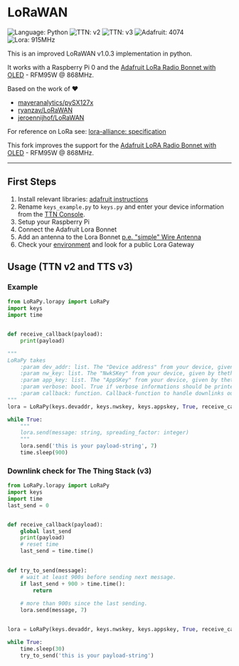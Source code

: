 # LoRaWAN

![Language: Python](https://img.shields.io/badge/language-Python3-blue)
![TTN: v2](https://img.shields.io/badge/TTN-v2-success)
![TTN: v3](https://img.shields.io/badge/TTN-v3-success)
![Adafruit: 4074](https://img.shields.io/badge/Adafruit-4074-success)
![Lora: 915MHz](https://img.shields.io/badge/Lora-915MHz-success)

This is an improved LoRaWAN v1.0.3 implementation in python.

It works with a Raspberry Pi 0 and the [Adafruit LoRa Radio Bonnet with OLED](https://www.adafruit.com/product/4074) - RFM95W @ 868MHz.

Based on the work of ❤️
- [mayeranalytics/pySX127x](https://github.com/mayeranalytics/pySX127x)
- [ryanzav/LoRaWAN](https://github.com/ryanzav/LoRaWAN)
- [jeroennijhof/LoRaWAN](https://github.com/jeroennijhof/LoRaWAN)

For reference on LoRa see: [lora-alliance: specification](https://www.lora-alliance.org/portals/0/specs/LoRaWAN%20Specification%201R0.pdf)

This fork improves the support for the [Adafruit LoRA Radio Bonnet with OLED](https://www.adafruit.com/product/4074) - RFM95W @ 868MHz.

---

## First Steps

1. Install relevant libraries: [adafruit instructions](https://learn.adafruit.com/adafruit-radio-bonnets/rfm69-raspberry-pi-setup)
1. Rename `keys_example.py` to `keys.py` and enter your device information from the [TTN Console](https://console.thethingsnetwork.org/applications).
1. Setup your Raspberry Pi
1. Connect the Adafruit Lora Bonnet
1. Add an antenna to the Lora Bonnet [p.e. "simple" Wire Antenna](https://learn.adafruit.com/adafruit-feather-m0-radio-with-lora-radio-module/antenna-options)
1. Check your [environment](https://www.thethingsnetwork.org/map) and look for a public Lora Gateway


## Usage (TTN v2 and TTS v3)


### Example
```python
from LoRaPy.lorapy import LoRaPy
import keys
import time


def receive_callback(payload):
    print(payload)

"""
LoRaPy takes
    :param dev_addr: list. The "Device address" from your device, given by thethings.network.
    :param nw_key: list. The "NwkSKey" from your device, given by thethings.network.
    :param app_key: list. The "AppSKey" from your device, given by thethings.network.
    :param verbose: bool. True if verbose informations should be printed to the console.
    :param callback: function. Callback-function to handle downlinks out of the the things stack.
""" 
lora = LoRaPy(keys.devaddr, keys.nwskey, keys.appskey, True, receive_callback)

while True:
    """
    lora.send(message: string, spreading_factor: integer)
    """
    lora.send('this is your payload-string', 7)
    time.sleep(900)
```

### Downlink check for The Thing Stack (v3)

```python
from LoRaPy.lorapy import LoRaPy
import keys
import time
last_send = 0


def receive_callback(payload):
    global last_send
    print(payload)
    # reset time 
    last_send = time.time()

    
def try_to_send(message):
    # wait at least 900s before sending next message.
    if last_send + 900 > time.time():
        return
    
    # more than 900s since the last sending.
    lora.send(message, 7)


lora = LoRaPy(keys.devaddr, keys.nwskey, keys.appskey, True, receive_callback)

while True:
    time.sleep(30)
    try_to_send('this is your payload-string')
```


